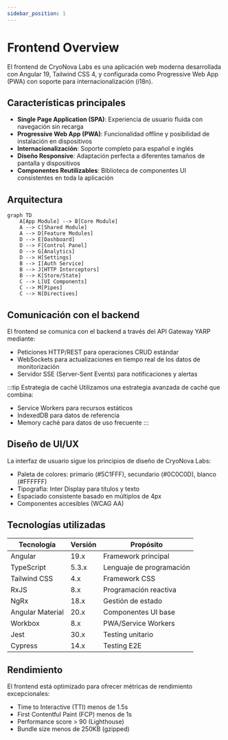```yaml
---
sidebar_position: 1
---
```


# Frontend Overview

El frontend de CryoNova Labs es una aplicación web moderna desarrollada con Angular 19, Tailwind CSS 4, y configurada como Progressive Web App (PWA) con soporte para internacionalización (i18n).

## Características principales

- **Single Page Application (SPA)**: Experiencia de usuario fluida con navegación sin recarga
- **Progressive Web App (PWA)**: Funcionalidad offline y posibilidad de instalación en dispositivos
- **Internacionalización**: Soporte completo para español e inglés
- **Diseño Responsive**: Adaptación perfecta a diferentes tamaños de pantalla y dispositivos
- **Componentes Reutilizables**: Biblioteca de componentes UI consistentes en toda la aplicación

## Arquitectura 

```mermaid
graph TD
    A[App Module] --> B[Core Module]
    A --> C[Shared Module]
    A --> D[Feature Modules]
    D --> E[Dashboard]
    D --> F[Control Panel]
    D --> G[Analytics]
    D --> H[Settings]
    B --> I[Auth Service]
    B --> J[HTTP Interceptors]
    B --> K[Store/State]
    C --> L[UI Components]
    C --> M[Pipes]
    C --> N[Directives]
```

## Comunicación con el backend

El frontend se comunica con el backend a través del API Gateway YARP mediante:

- Peticiones HTTP/REST para operaciones CRUD estándar
- WebSockets para actualizaciones en tiempo real de los datos de monitorización
- Servidor SSE (Server-Sent Events) para notificaciones y alertas

:::tip Estrategia de caché
Utilizamos una estrategia avanzada de caché que combina:
- Service Workers para recursos estáticos
- IndexedDB para datos de referencia
- Memory caché para datos de uso frecuente
:::

## Diseño de UI/UX

La interfaz de usuario sigue los principios de diseño de CryoNova Labs:

- Paleta de colores: primario (#5C1FFF), secundario (#0C0C0D), blanco (#FFFFFF)
- Tipografía: Inter Display para títulos y texto
- Espaciado consistente basado en múltiplos de 4px
- Componentes accesibles (WCAG AA)

## Tecnologías utilizadas

| Tecnología | Versión | Propósito |
|------------|---------|-----------|
| Angular | 19.x | Framework principal |
| TypeScript | 5.3.x | Lenguaje de programación |
| Tailwind CSS | 4.x | Framework CSS |
| RxJS | 8.x | Programación reactiva |
| NgRx | 18.x | Gestión de estado |
| Angular Material | 20.x | Componentes UI base |
| Workbox | 8.x | PWA/Service Workers |
| Jest | 30.x | Testing unitario |
| Cypress | 14.x | Testing E2E |

## Rendimiento

El frontend está optimizado para ofrecer métricas de rendimiento excepcionales:

- Time to Interactive (TTI) menos de 1.5s
- First Contentful Paint (FCP) menos de 1s
- Performance score > 90 (Lighthouse)
- Bundle size menos de 250KB (gzipped) 